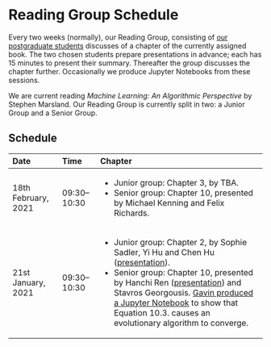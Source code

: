 # Reading Group Schedule

Every two weeks (normally), our Reading Group, consisting of [our postgraduate students](http://csvision.swansea.ac.uk/index.php?n=Site.People#pgr) discusses of a chapter of the currently assigned book. The two chosen students prepare presentations in advance; each has 15 minutes to present their summary. Thereafter the group discusses the chapter further. Occasionally we produce Jupyter Notebooks from these sessions.

We are current reading *Machine Learning: An Algorithmic Perspective* by Stephen Marsland. Our Reading Group is currently split in two: a Junior Group and a Senior Group.

## Schedule

|Date|Time|Chapter|
|:---|:---|:------|
18th February, 2021 | 09:30&ndash;10:30 | <ul><li>Junior group: Chapter 3, by TBA.</li><li>Senior group: Chapter 10, presented by Michael Kenning and Felix Richards.</li></ul>
21st January, 2021 | 09:30&ndash;10:30 | <ul><li>Junior group: Chapter 2, by Sophie Sadler, Yi Hu and Chen Hu ([presentation](https://docs.google.com/presentation/d/1bteGMVeEQnzLFxuIvBOfbDknzRZ-YqubQYUb7KhWMuY/edit?usp=sharing)).</li><li>Senior group: Chapter 10, presented by Hanchi Ren ([presentation](docs/Senior_Chapter10_Hans.pdf)) and Stavros Georgousis. [Gavin produced a Jupyter Notebook](code/Reading%20Group,%20Equation%2010.3.ipynb) to show that Equation 10.3. causes an evolutionary algorithm to converge.</li></ul>